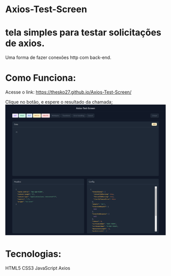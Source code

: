 # Axios-Test-Screen

# tela simples para testar solicitações de axios.

Uma forma de fazer conexões http com back-end.

# Como Funciona:

Acesse o link: https://thesko27.github.io/Axios-Test-Screen/

Clique no botão, e espere o resultado da chamada;
![Alt text](axios.png)

# Tecnologias:

HTML5
CSS3
JavaScript
Axios
